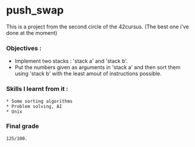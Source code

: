 # push_swap

This is a project from the second circle of the 42cursus. (The best one i've done at the moment)

### Objectives :
  * Implement two stacks : 'stack a' and 'stack b'.
  * Put the numbers given as arguments in 'stack a' and then sort them using 'stack b' with the least amout of instructions possible.

### Skills I learnt from it :
    * Some sorting algorithms
    * Problem solving, AI
    * Unix
    
### Final grade
    125/100.
